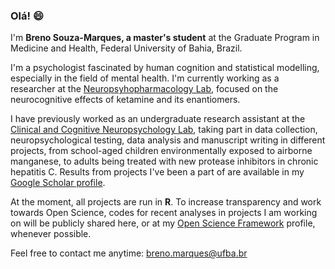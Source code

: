 ### Olá! 😄

I'm **Breno Souza-Marques, a master's student** at the Graduate Program in Medicine and Health, Federal University of Bahia, Brazil.

I'm a psychologist fascinated by human cognition and statistical modelling, especially in the field of mental health. I'm currently working as a researcher at the [Neuropsyhopharmacology Lab](https://www.researchgate.net/lab/Laboratory-of-Neuropsychopharmacology-Lucas-C-Quarantini), focused on the neurocognitive effects of ketamine and its enantiomers.

I have previously worked as an undergraduate research assistant at the [Clinical and Cognitive Neuropsychology Lab](https://www.researchgate.net/lab/Neuroclic-UFBA-Neander-Abreu), taking part in data collection, neuropsychological testing, data analysis and manuscript writing in different projects, from school-aged children environmentally exposed to airborne manganese, to adults being treated with new protease inhibitors in chronic hepatitis C. Results from projects I've been a part of are available in my [Google Scholar profile](https://scholar.google.com/citations?user=WCNF2WYAAAAJ&hl=pt-BR).

At the moment, all projects are run in **R**. To increase transparency and work towards Open Science, codes for recent analyses in projects I am working on will be publicly shared here, or at my [Open Science Framework](https://osf.io) profile, whenever possible.

Feel free to contact me anytime: breno.marques@ufba.br

